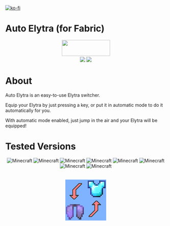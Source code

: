 [![ko-fi](https://ko-fi.com/img/githubbutton_sm.svg)](https://ko-fi.com/K3K05621Y)
<br>
# Auto Elytra (for Fabric)

<p align="center">
<img src="https://i.imgur.com/Ol1Tcf8.png" width="151" height="50" />
<br>
<img src="https://img.shields.io/static/v1?label=Made%20With&message=%E2%9D%A4&color=red"/>
<img src="https://img.shields.io/static/v1?label=By&message=DevPieter&color=blueviolet"/>
</p>

# About

Auto Elytra is an easy-to-use Elytra switcher.

Equip your Elytra by just pressing a key, or put it in automatic mode to do it automatically for you.

With automatic mode enabled, just jump in the air and your Elytra will be equipped!
<br>

# Tested Versions

<p align="center"> 
<img src="https://img.shields.io/static/v1?label=Minecraft&amp;message=1.16&amp;color=critical" alt="Minecraft">
<img src="https://img.shields.io/static/v1?label=Minecraft&amp;message=1.16.1&amp;color=critical" alt="Minecraft">
<img src="https://img.shields.io/static/v1?label=Minecraft&amp;message=1.16.2&amp;color=success" alt="Minecraft">
<img src="https://img.shields.io/static/v1?label=Minecraft&amp;message=1.16.3&amp;color=success" alt="Minecraft">
<img src="https://img.shields.io/static/v1?label=Minecraft&amp;message=1.16.4&amp;color=success" alt="Minecraft">
<img src="https://img.shields.io/static/v1?label=Minecraft&amp;message=1.16.5&amp;color=success" alt="Minecraft">

<img src="https://img.shields.io/static/v1?label=Minecraft&amp;message=1.17&amp;color=critical" alt="Minecraft">
<img src="https://img.shields.io/static/v1?label=Minecraft&amp;message=1.17.1&amp;color=success" alt="Minecraft">
<br> <br> <br>
<img src="https://github.com/DevPieter/Auto-Elytra/raw/main/img/icon.png" alt="Inco"/>
</p>
